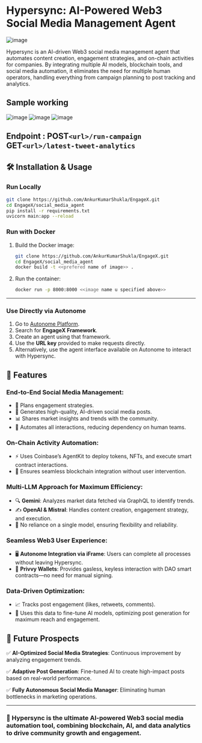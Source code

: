 # Hypersync: AI-Powered Web3 Social Media Management Agent
![image](https://github.com/user-attachments/assets/1bf526a1-c1e6-4753-bdd6-fb2da597171a)

Hypersync is an AI-driven Web3 social media management agent that automates content creation, engagement strategies, and on-chain activities for companies. By integrating multiple AI models, blockchain tools, and social media automation, it eliminates the need for multiple human operators, handling everything from campaign planning to post tracking and analytics.

## Sample working

![image](https://github.com/user-attachments/assets/f3d31cc8-54fb-4d0d-9df9-3cbdcc2925e7)
![image](https://github.com/user-attachments/assets/f6c35b9d-32e4-4a02-8a3f-7c15522d2a67)
![image](https://github.com/user-attachments/assets/824270f5-169a-469c-bbeb-272b5bc0e61d)

## Endpoint : POST```<url>/run-campaign```  <br>  GET```<url>/latest-tweet-analytics```

## 🛠 Installation & Usage

### Run Locally

```bash
git clone https://github.com/AnkurKumarShukla/EngageX.git
cd EngageX/social_media_agent
pip install -r requirements.txt
uvicorn main:app --reload
```

### Run with Docker

1. Build the Docker image:
   ```bash
   git clone https://github.com/AnkurKumarShukla/EngageX.git
   cd EngageX/social_media_agent
   docker build -t <<prefered name of image>> .
   ```
2. Run the container:
   ```bash
   docker run -p 8000:8000 <<image name u specified above>>
   ```

---

### Use Directly via Autonome

1. Go to [Autonome Platform](https://dev.autonome.fun/autonome).
2. Search for **EngageX Framework**.
3. Create an agent using that framework.
4. Use the **URL key** provided to make requests directly.
5. Alternatively, use the agent interface available on Autonome to interact with Hypersync.

## 🚀 Features

### End-to-End Social Media Management:
- 📌 Plans engagement strategies.
- 📝 Generates high-quality, AI-driven social media posts.
- 📊 Shares market insights and trends with the community.
- 🤖 Automates all interactions, reducing dependency on human teams.

### On-Chain Activity Automation:
- ⚡ Uses Coinbase’s AgentKit to deploy tokens, NFTs, and execute smart contract interactions.
- 🔗 Ensures seamless blockchain integration without user intervention.

### Multi-LLM Approach for Maximum Efficiency:
- 🔍 **Gemini**: Analyzes market data fetched via GraphQL to identify trends.
- ✍️ **OpenAI & Mistral**: Handles content creation, engagement strategy, and execution.
- 🚀 No reliance on a single model, ensuring flexibility and reliability.

### Seamless Web3 User Experience:
- 🖥 **Autonome Integration via iFrame**: Users can complete all processes without leaving Hypersync.
- 🔐 **Privvy Wallets**: Provides gasless, keyless interaction with DAO smart contracts—no need for manual signing.

### Data-Driven Optimization:
- 📈 Tracks post engagement (likes, retweets, comments).
- 🎯 Uses this data to fine-tune AI models, optimizing post generation for maximum reach and engagement.

## 🔮 Future Prospects

✅ **AI-Optimized Social Media Strategies**: Continuous improvement by analyzing engagement trends.

✅ **Adaptive Post Generation**: Fine-tuned AI to create high-impact posts based on real-world performance.

✅ **Fully Autonomous Social Media Manager**: Eliminating human bottlenecks in marketing operations.

---

### 🚀 Hypersync is the ultimate AI-powered Web3 social media automation tool, combining blockchain, AI, and data analytics to drive community growth and engagement.
